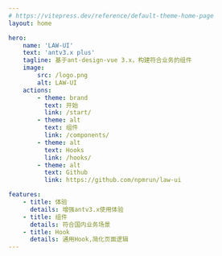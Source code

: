 ```yaml
---
# https://vitepress.dev/reference/default-theme-home-page
layout: home

hero:
    name: 'LAW-UI'
    text: 'antv3.x plus'
    tagline: 基于ant-design-vue 3.x，构建符合业务的组件
    image:
        src: /logo.png
        alt: LAW-UI
    actions:
        - theme: brand
          text: 开始
          link: /start/
        - theme: alt
          text: 组件
          link: /components/
        - theme: alt
          text: Hooks
          link: /hooks/
        - theme: alt
          text: Github
          link: https://github.com/npmrun/law-ui

features:
    - title: 体验
      details: 增强antv3.x使用体验
    - title: 组件
      details: 符合国内业务场景
    - title: Hook
      details: 通用Hook,简化页面逻辑
---
```


<style>
    .VPFeatures.VPHomeFeatures .items .item{
        width: 100%;
    }
    @media (min-width: 640px){
        .VPFeatures.VPHomeFeatures .items .item{
            width: calc(100% / 2);
        }
    }
    @media (min-width: 768px){
        .VPFeatures.VPHomeFeatures .items .item{
            width: calc(100% / 3);
        }
    }

    :root {
        --vp-home-hero-name-color: transparent;
        --vp-home-hero-name-background: linear-gradient(120deg, #bd34fe, #41d1ff);

        --vp-home-hero-image-background-image: url(/favicon.svg);
        --vp-home-hero-image-filter: blur(40px)
    }
    @media (min-width: 640px) {
        :root {
            --vp-home-hero-image-filter: blur(56px)
        }
    }

    @media (min-width: 960px) {
        :root {
            --vp-home-hero-image-filter: blur(72px)
        }
    }
</style>

